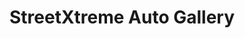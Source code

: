 ---
title: "StreetXtreme Auto Gallery"
url: /markham/streetxtreme-auto-gallery-highway-7-east/
shop: car
---